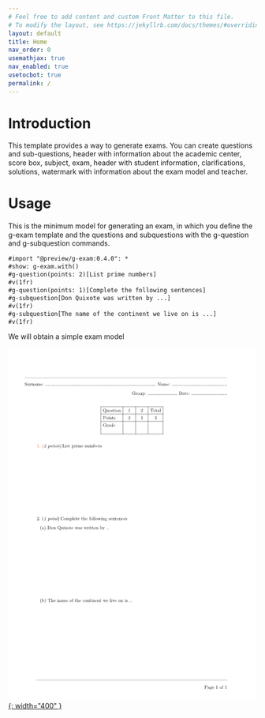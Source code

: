 ```yaml
---
# Feel free to add content and custom Front Matter to this file.
# To modify the layout, see https://jekyllrb.com/docs/themes/#overriding-theme-defaults
layout: default
title: Home
nav_order: 0
usemathjax: true
nav_enabled: true
usetocbot: true
permalink: /
---
```

# Introduction

This template provides a way to generate exams. You can create questions and sub-questions, header
with information about the academic center, score box, subject, exam, header with student information, 
clariﬁcations, solutions, watermark with information about the exam model and teacher.

# Usage 

This is the minimum model for generating an exam, in which you deﬁne the g-exam template and the
questions and subquestions with the g-question and g-subquestion commands.

```
#import "@preview/g-exam:0.4.0": *
#show: g-exam.with()
#g-question(points: 2)[List prime numbers]
#v(1fr)
#g-question(points: 1)[Complete the following sentences]
#g-subquestion[Don Quixote was written by ...]
#v(1fr)
#g-subquestion[The name of the continent we live on is ...]
#v(1fr)
```

We will obtain a simple exam model

<!-- [![Example](assets/exam-minimal.png)](./index/assets/exam-minimal.pdf) -->


<!-- ![steam-fish-1]({{ "assets/exam-minimal.png" | absolute_url }} =250x) -->

[![steam-fish-2](assets/exam-minimal.png){: width="400" }](./assets/exam-minimal.pdf)

<!-- [![Example LaTex Mit template](assets/exam-latexmit-example.png)](../assets/exam-latexmit-example.pdf) -->

<!-- [![Example]({{ "assets/exam-minimal.png" | absolute_url }} =250x)](../assets/exam-minimal.pdf)   -->

<!-- {{ "assets/exam-minimal.png" | resize: "800x800>" }} -->
<!-- [<img src="assets/exam-minimal.png" width="200">] -->

